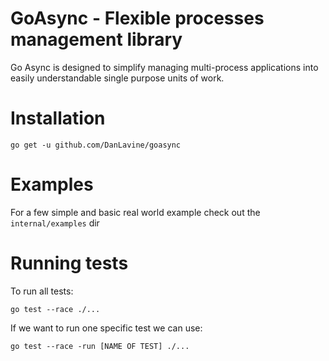 # GoAsync - Flexible processes management library

Go Async is designed to simplify managing multi-process applications into easily understandable
single purpose units of work.

# Installation

```
go get -u github.com/DanLavine/goasync
```

# Examples

For a few simple and basic real world example check out the `internal/examples` dir

# Running tests

To run all tests:
```
go test --race ./...
```

If we want to run one specific test we can use:
```
go test --race -run [NAME OF TEST] ./...
```
